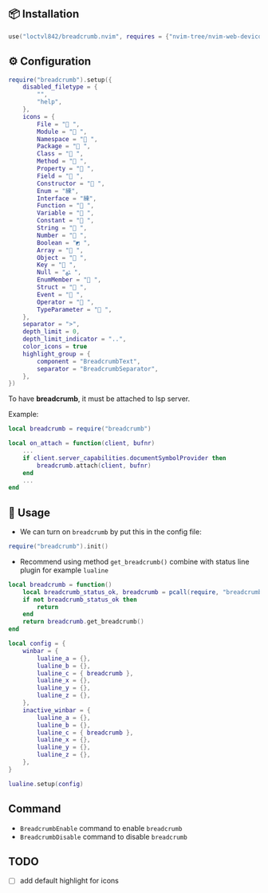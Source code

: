 ## 📦 Installation

```lua
use("loctvl842/breadcrumb.nvim", requires = {"nvim-tree/nvim-web-devicons"})
```

## ⚙️ Configuration

```lua
require("breadcrumb").setup({
	disabled_filetype = {
		"",
		"help",
	},
	icons = {
		File = " ",
		Module = " ",
		Namespace = " ",
		Package = " ",
		Class = " ",
		Method = " ",
		Property = " ",
		Field = " ",
		Constructor = " ",
		Enum = "練",
		Interface = "練",
		Function = " ",
		Variable = " ",
		Constant = " ",
		String = " ",
		Number = " ",
		Boolean = "◩ ",
		Array = " ",
		Object = " ",
		Key = " ",
		Null = "ﳠ ",
		EnumMember = " ",
		Struct = " ",
		Event = " ",
		Operator = " ",
		TypeParameter = " ",
	},
	separator = ">",
	depth_limit = 0,
	depth_limit_indicator = "..",
    color_icons = true
	highlight_group = {
		component = "BreadcrumbText",
		separator = "BreadcrumbSeparator",
	},
})
```

To have **breadcrumb**, it must be attached to lsp server.

Example:
```lua
local breadcrumb = require("breadcrumb")

local on_attach = function(client, bufnr)
    ...
    if client.server_capabilities.documentSymbolProvider then
        breadcrumb.attach(client, bufnr)
    end
    ...
end
```

## 🚀 Usage
- We can turn on `breadcrumb` by put this in the config file:
```lua
require("breadcrumb").init()
```
- Recommend using method `get_breadcrumb()` combine with status line plugin for example `lualine`
```lua
local breadcrumb = function()
	local breadcrumb_status_ok, breadcrumb = pcall(require, "breadcrumb")
	if not breadcrumb_status_ok then
		return
	end
	return breadcrumb.get_breadcrumb()
end

local config = {
	winbar = {
		lualine_a = {},
		lualine_b = {},
		lualine_c = { breadcrumb },
		lualine_x = {},
		lualine_y = {},
		lualine_z = {},
	},
	inactive_winbar = {
		lualine_a = {},
		lualine_b = {},
		lualine_c = { breadcrumb },
		lualine_x = {},
		lualine_y = {},
		lualine_z = {},
	},
}

lualine.setup(config)
```

## Command
- `BreadcrumbEnable` command to enable `breadcrumb`
- `BreadcrumbDisable` command to disable `breadcrumb`

## TODO
- [ ] add default highlight for icons
